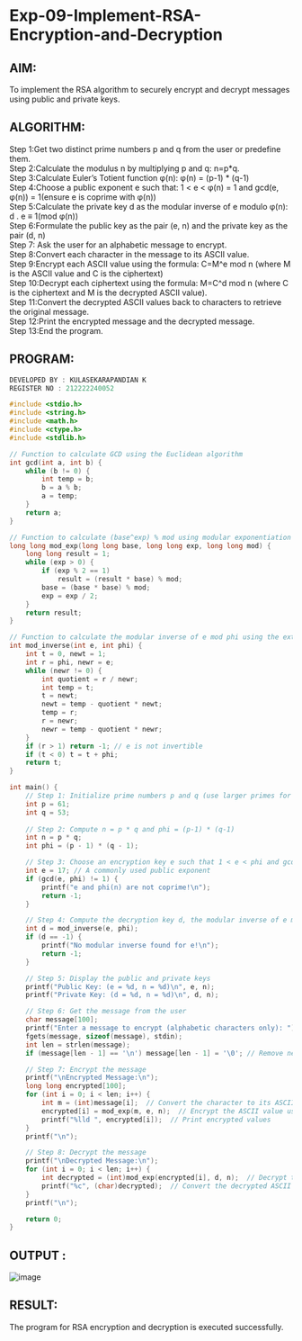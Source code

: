 # Exp-09-Implement-RSA-Encryption-and-Decryption

## AIM:
To implement the RSA algorithm to securely encrypt and decrypt messages using public and private keys.

## ALGORITHM:
Step 1:Get two distinct prime numbers p and q from the user or predefine them.<br>
Step 2:Calculate the modulus n by multiplying p and q: n=p*q.<br>
Step 3:Calculate Euler’s Totient function φ(n): φ(n) = (p-1) * (q-1)<br>
Step 4:Choose a public exponent e such that: 1 < e < φ(n) = 1 and gcd(e, φ(n)) = 1(ensure e is coprime with φ(n))<br>
Step 5:Calculate the private key d as the modular inverse of e modulo φ(n): d . e ≡ 1(mod φ(n))<br>
Step 6:Formulate the public key as the pair (e, n) and the private key as the pair (d, n)<br>
Step 7: Ask the user for an alphabetic message to encrypt.<br>
Step 8:Convert each character in the message to its ASCII value.<br>
Step 9:Encrypt each ASCII value using the formula: C=M^e mod n (where M is the ASCII value and C is the ciphertext)<br>
Step 10:Decrypt each ciphertext using the formula: M=C^d mod n (where C is the ciphertext and M is the decrypted ASCII value).<br>
Step 11:Convert the decrypted ASCII values back to characters to retrieve the original message.<br>
Step 12:Print the encrypted message and the decrypted message.<br>
Step 13:End the program.<br>

## PROGRAM: 
```c
DEVELOPED BY : KULASEKARAPANDIAN K
REGISTER NO : 212222240052
```

```c
#include <stdio.h>
#include <string.h>
#include <math.h>
#include <ctype.h>
#include <stdlib.h>

// Function to calculate GCD using the Euclidean algorithm
int gcd(int a, int b) {
    while (b != 0) {
        int temp = b;
        b = a % b;
        a = temp;
    }
    return a;
}

// Function to calculate (base^exp) % mod using modular exponentiation
long long mod_exp(long long base, long long exp, long long mod) {
    long long result = 1;
    while (exp > 0) {
        if (exp % 2 == 1)
            result = (result * base) % mod;
        base = (base * base) % mod;
        exp = exp / 2;
    }
    return result;
}

// Function to calculate the modular inverse of e mod phi using the extended Euclidean algorithm
int mod_inverse(int e, int phi) {
    int t = 0, newt = 1;
    int r = phi, newr = e;
    while (newr != 0) {
        int quotient = r / newr;
        int temp = t;
        t = newt;
        newt = temp - quotient * newt;
        temp = r;
        r = newr;
        newr = temp - quotient * newr;
    }
    if (r > 1) return -1; // e is not invertible
    if (t < 0) t = t + phi;
    return t;
}

int main() {
    // Step 1: Initialize prime numbers p and q (use larger primes for real-world applications)
    int p = 61;
    int q = 53;
    
    // Step 2: Compute n = p * q and phi = (p-1) * (q-1)
    int n = p * q;
    int phi = (p - 1) * (q - 1);

    // Step 3: Choose an encryption key e such that 1 < e < phi and gcd(e, phi) = 1
    int e = 17; // A commonly used public exponent
    if (gcd(e, phi) != 1) {
        printf("e and phi(n) are not coprime!\n");
        return -1;
    }

    // Step 4: Compute the decryption key d, the modular inverse of e mod phi
    int d = mod_inverse(e, phi);
    if (d == -1) {
        printf("No modular inverse found for e!\n");
        return -1;
    }

    // Step 5: Display the public and private keys
    printf("Public Key: (e = %d, n = %d)\n", e, n);
    printf("Private Key: (d = %d, n = %d)\n", d, n);

    // Step 6: Get the message from the user
    char message[100];
    printf("Enter a message to encrypt (alphabetic characters only): ");
    fgets(message, sizeof(message), stdin);
    int len = strlen(message);
    if (message[len - 1] == '\n') message[len - 1] = '\0'; // Remove newline character

    // Step 7: Encrypt the message
    printf("\nEncrypted Message:\n");
    long long encrypted[100];
    for (int i = 0; i < len; i++) {
        int m = (int)message[i];  // Convert the character to its ASCII value
        encrypted[i] = mod_exp(m, e, n);  // Encrypt the ASCII value using RSA
        printf("%lld ", encrypted[i]);  // Print encrypted values
    }
    printf("\n");

    // Step 8: Decrypt the message
    printf("\nDecrypted Message:\n");
    for (int i = 0; i < len; i++) {
        int decrypted = (int)mod_exp(encrypted[i], d, n);  // Decrypt the ASCII value using RSA
        printf("%c", (char)decrypted);  // Convert the decrypted ASCII value back to a character
    }
    printf("\n");

    return 0;
}
```
## OUTPUT :
![image](https://github.com/user-attachments/assets/701304af-fb31-4ee4-a352-cbc3379cb2d4)

## RESULT:
The program for RSA encryption and decryption is executed successfully.
